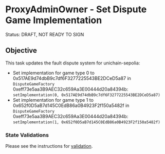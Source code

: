 # ProxyAdminOwner - Set Dispute Game Implementation

Status: DRAFT, NOT READY TO SIGN

## Objective

This task updates the fault dispute system for unichain-sepolia: 

* Set implementation for game type 0 to 0x517AE9d74dbB9c7df6F3277225543BE2DCeD5a87 in `DisputeGameFactory` 0xeff73e5aa3B9AEC32c659Aa3E00444d20a84394b: `setImplementation(0, 0x517AE9d74dbB9c7df6F3277225543BE2DCeD5a87)`
* Set implementation for game type 1 to 0x652f0D5aB7d145C0EdB86a0B4923F2f150a5482f in `DisputeGameFactory` 0xeff73e5aa3B9AEC32c659Aa3E00444d20a84394b: `setImplementation(1, 0x652f0D5aB7d145C0EdB86a0B4923F2f150a5482f)`
<!--NEXT TASK DESCRIPTION-->

### State Validations

Please see the instructions for [validation](./VALIDATION.md).
